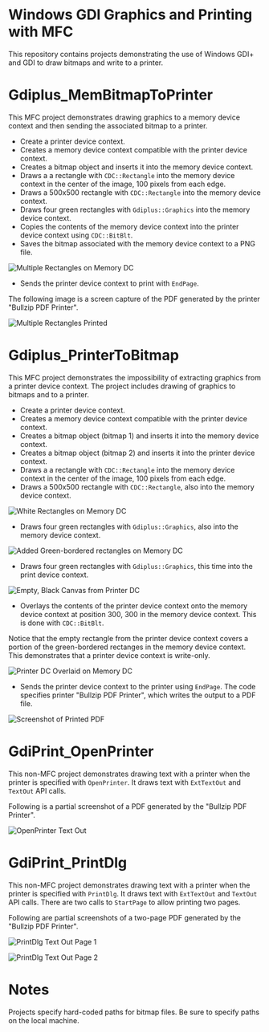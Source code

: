 # Windows GDI Graphics and Printing with MFC

This repository contains projects demonstrating the use of Windows GDI+ and GDI to draw bitmaps and write to a printer.


# Gdiplus_MemBitmapToPrinter

This MFC project demonstrates drawing graphics to a memory device context and then sending the associated bitmap to a printer.

* Create a printer device context. 
* Creates a memory device context compatible with the printer device context.
* Creates a bitmap object and inserts it into the memory device context. 
* Draws a a rectangle with `CDC::Rectangle` into the memory device context in the center of the image, 100 pixels from each edge.
* Draws a 500x500 rectangle with `CDC::Rectangle` into the memory device context.
* Draws four green rectangles with `Gdiplus::Graphics` into the memory device context.
* Copies the contents of the memory device context into the printer device context using `CDC::BitBlt`.
* Saves the bitmap associated with the memory device context to a PNG file.

![Multiple Rectangles on Memory DC](images/Gdiplus_MemBitmapToPrinter_001.png?raw=true "Multiple Rectangles on Memory DC")

* Sends the printer device context to print with `EndPage`. 

The following image is a screen capture of the PDF generated by the printer "Bullzip PDF Printer".

![Multiple Rectangles Printed](images/Gdiplus_MemBitmapToPrinter_002.png?raw=true "Multiple Rectangles Printed")


# Gdiplus_PrinterToBitmap

This MFC project demonstrates the impossibility of extracting graphics from a printer device context. The project includes drawing of graphics to bitmaps and to a printer.

* Create a printer device context. 
* Creates a memory device context compatible with the printer device context.
* Creates a bitmap object (bitmap 1) and inserts it into the memory device context. 
* Creates a bitmap object (bitmap 2) and inserts it into the printer device context. 
* Draws a a rectangle with `CDC::Rectangle` into the memory device context in the center of the image, 100 pixels from each edge.
* Draws a 500x500 rectangle with `CDC::Rectangle`, also into the memory device context.

![White Rectangles on Memory DC](images/Gdiplus_PrinterToBitmap_001.png?raw=true "White Rectangles on Memory DC")


* Draws four green rectangles with `Gdiplus::Graphics`, also into the memory device context.

![Added Green-bordered rectangles on Memory DC](images/Gdiplus_PrinterToBitmap_002.png?raw=true "Added Green-bordered rectangles on Memory DC")


* Draws four green rectangles with `Gdiplus::Graphics`, this time into the print device context. 

![Empty, Black Canvas from Printer DC](images/Gdiplus_PrinterToBitmap_003.png?raw=true "Empty, Black Canvas from Printer DC")


* Overlays the contents of the printer device context onto the memory device context at position 300, 300 in the memory device context. This is done with `CDC::BitBlt`.

Notice that the empty rectangle from the printer device context covers a portion of the green-bordered rectanges in the memory device context. This demonstrates that a printer device context is write-only.

![Printer DC Overlaid on Memory DC](images/Gdiplus_PrinterToBitmap_004.png?raw=true "Printer DC Overlaid on Memory DC")


* Sends the printer device context to the printer using `EndPage`. The code specifies printer "Bullzip PDF Printer", which writes the output to a PDF file.


![Screenshot of Printed PDF](images/Gdiplus_PrinterToBitmap_007.png?raw=true "Screenshot of Printed PDF")



# GdiPrint_OpenPrinter

This non-MFC project demonstrates drawing text with a printer when the printer is specified with `OpenPrinter`. It draws text with `ExtTextOut` and `TextOut` API calls.

Following is a partial screenshot of a PDF generated by the "Bullzip PDF Printer". 

![OpenPrinter Text Out](images/GdiPrint_OpenPrinter_001.png?raw=true "OpenPrinter Text Out")


# GdiPrint_PrintDlg

This non-MFC project demonstrates drawing text with a printer when the printer is specified with `PrintDlg`. It draws text with `ExtTextOut` and `TextOut` API calls. There are two calls to `StartPage` to allow printing two pages.

Following are partial screenshots of a two-page PDF generated by the "Bullzip PDF Printer".


![PrintDlg Text Out Page 1](images/GdiPrint_PrintDlg_001.png?raw=true "PrintDlg Text Out Page 1")


![PrintDlg Text Out Page 2](images/GdiPrint_PrintDlg_002.png?raw=true "PrintDlg Text Out Page 2")


# Notes 

Projects specify hard-coded paths for bitmap files. Be sure to specify paths on the local machine.

